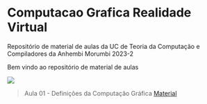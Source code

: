 # Computacao Grafica Realidade Virtual
Repositório de material de aulas da UC de Teoria da Computação e Compiladores da Anhembi Morumbi 2023-2

Bem vindo ao repositório de material de aulas

![](https://bloggrijjy.files.wordpress.com/2021/01/graphicspipeline.png?w=512)

> Aula 01 - Definições da Computação Gráfica
<a href="https://github.com/fkakugawa/ComputacaoGraficaRealidadeVirtual/blob/main/CGRV_Aula01-Defini%C3%A7oesDaCG.pdf">Material</a>
